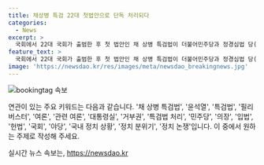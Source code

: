 ```yaml
---
title: 채상병 특검 22대 첫법안으로 단독 처리되다
categories:
  - News
excerpt: >
  국회에서 22대 국회가 출범한 후 첫 법안인 채 상병 특검법이 더불어민주당과 정경심법 당(구 조국혁신당) 등을 중심으로 통과됐다. 특검법은 대통령의 거부권 행사로 21대 국회에서 통과하지 못한 뒤, 이번에는 재표결을 거쳐 통과됐다. 이로써 대통령의 이종섭 전 국방부 장관의 출국과정 의혹 등을 수사 대상으로 하는 강화된 특검법이 도입되었다. 특히, 이를 통해 대통령 탄핵 여론이 커질 것으로 전망되며, 민주당은 특검법 처리로 여론 전을 이끌어내고 있다. 이러한 상황에서 대통령실은 헌법을 위반한다며 거부하고 있으며, 여야는 입법 과정에서의 갈등으로 국회는 아수라장 상태에 빠지고 있다.
feature_text: >
  국회에서 22대 국회가 출범한 후 첫 법안인 채 상병 특검법이 더불어민주당과 정경심법 당(구 조국혁신당) 등을 중심으로 통과됐다. 특검법은 대통령의 거부권 행사로 21대 국회에서 통과하지 못한 뒤, 이번에는 재표결을 거쳐 통과됐다. 이로써 대통령의 이종섭 전 국방부 장관의 출국과정 의혹 등을 수사 대상으로 하는 강화된 특검법이 도입되었다. 특히, 이를 통해 대통령 탄핵 여론이 커질 것으로 전망되며, 민주당은 특검법 처리로 여론 전을 이끌어내고 있다. 이러한 상황에서 대통령실은 헌법을 위반한다며 거부하고 있으며, 여야는 입법 과정에서의 갈등으로 국회는 아수라장 상태에 빠지고 있다.
image: 'https://newsdao.kr/res/images/meta/newsdao_breakingnews.jpg'
---
```


<p><img src="https://newsdao.kr/res/images/meta/newsdao_breakingnews.jpg" alt="bookingtag 속보" /></p>

<p>연관이 있는 주요 키워드는 다음과 같습니다. '채 상병 특검법', '윤석열', '특검법', '필리버스터', '여론', '관련 여론', '대통령실', '거부권', '특검법 처리', '민주당', '의장', '입법', '헌법', '국회', '야당', '국내 정치 상황', '정치 분위기', '정치 논쟁'입니다. 이 중에서 원하는 주제로 작성해 주세요.</p>
실시간 뉴스 속보는, <a href="https://newsdao.kr" rel="dofollow">https://newsdao.kr</a>


